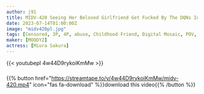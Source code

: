 ```yaml
---
author: j91
title: MIDV-420 Seeing Her Beloved Girlfriend Get Fucked By The DQNs In Her Class With An Aphrodisiac And Fucked And Fucked And Fallen To Sex Sakura Miura
date: 2023-07-14T01:00:00Z
image: "midv420pl.jpg"
tags: [Censored, 3P, 4P, abuse, Childhood Friend, Digital Mosaic, POV, Promiscuity, Solowork]
maker: [MOODYZ]
actress: [Miura Sakura]
---
```



{{< youtubepl 4w44D9rykoiKmMw >}}
###

{{% button href="https://streamtape.to/v/4w44D9rykoiKmMw/midv-420.mp4" icon="fas fa-download" %}}download this video{{% /button %}}

